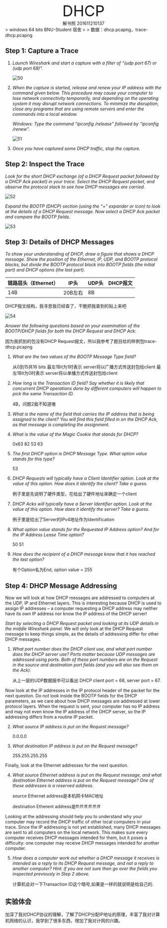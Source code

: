 <center><font size = 10>DHCP</font><br>解书照 201611210137</center>
> windows 64 bits BNU-Student 宿舍
>
> 数据：dhcp.pcapng，trace-dhcp.pcapng

## Step 1: Capture a Trace

1. *Launch Wireshark and start a capture with a filter of “(udp port 67) or (udp port 68)”.* 

   ![50](asserts/50.png)

2. *When the capture is started, release and renew your IP address with the command given below. This procedure may cause your computer to lose network connectivity temporarily, and depending on the operating system it may disrupt network connections. To minimize the disruption, close any programs that are using remote servers and enter the commands into a local window.*

   *Windows: Type the command “ipconfig /release” followed by “ipconfig /renew”.*

   ![51](asserts/51.png)

3. *Once you have captured some DHCP traffic, stop the capture.* 

## Step 2: Inspect the Trace 

*Look for the short DHCP exchange (of a DHCP Request packet followed by a DHCP Ack packet) in your trace. Select the DHCP Request packet, and observe the protocol stack to see how DHCP messages are carried.* 

![52](asserts/52.png)

*Expand the BOOTP (DHCP) section (using the “+” expander or icon) to look at the details of a DHCP Request message. Now select a DHCP Ack packet and compare the BOOTP fields.* 

![53](asserts/53.png)

## Step 3: Details of DHCP Messages 

*To show your understanding of DHCP, draw a figure that shows a DHCP message. Show the position of the Ethernet, IP, UDP, and BOOTP protocol blocks, but divide the BOOTP protocol block into BOOTP fields (the initial part) and DHCP options (the last part).*

| 链路层头（Ethernet） | IP头    | UDP头 | DHCP报文 |
| -------------------- | ------- | ----- | -------- |
| 14B                  | 20B左右 | 8B    |          |

DHCP报文结构，我寻思我已经查了，干脆把我查到的贴上来吧

![54](asserts/54.jpg)

*Answer the following questions based on your examination of the BOOTP/DHCP fields for both the DHCP Request and DHCP Ack:* 

因为我抓到的包没有DHCP Request报文，所以我参考了题目给的样例包trace-dhcp.pcapng

1. *What are the two values of the BOOTP Message Type field?*

   从0到15共16 bits
   最左1Bit为1时表示 server将以广播方式传送封包给client
   最左1Bit为0时表示 server将以单播方式传送封包给client

2. *How long is the Transaction ID field? Say whether it is likely that concurrent DHCP operations done by different computers will happen to pick the same Transaction ID.*

   4B，问题2我不知道嗷

3. *What is the name of the field that carries the IP address that is being assigned to the client? You will find this field filled in on the DHCP Ack, as that message is completing the assignment.* 

4. *What is the value of the Magic Cookie that stands for DHCP?*

   0x63 82 53 63

5. *The first DHCP option is DHCP Message Type. What option value stands for this type?*

   53

6. *DHCP Requests will typically have a Client Identifier option. Look at the value of this option. How does it identify the client? Take a guess.*

   例子里是先说明了硬件类型，在给出了硬件地址来确定一个client

7. *DHCP Acks will typically have a Server Identifier option. Look at the value of this option. How does it identify the server? Take a guess.* 

   例子里是给出了Server的IPv4地址作为Identification

8. *What option value stands for the Requested IP Address option? And for the IP Address Lease Time option?*

   50 51

9. *How does the recipient of a DHCP message know that it has reached the last option?* 

   有个Option名为End, option value = 255

## Step 4: DHCP Message Addressing

Now we will look at how DHCP messages are addressed to computers at the UDP, IP and Ethernet layers. This is interesting because DHCP is used to assign IP addresses – a computer requesting a DHCP address may neither have its own IP address nor know the IP address of the DHCP server! 

*Start by selecting a DHCP Request packet and looking at its UDP details in the middle Wireshark panel.*  We will only look at the DHCP Request message to keep things simple, as the details of addressing differ for other DHCP messages.

1. *What port number does the DHCP client use, and what port number does the DHCP server use? Ports matter because UDP messages are addressed using ports. Both of these port numbers are on the Request in the source and destination port fields (and you will also see them on the Ack).* 

   从上一层的UDP数据报中可以看出 DHCP client port = 68, server port = 67.

Now look at the IP addresses in the IP protocol header of the packet for the next question. Do not look inside the BOOTP fields for the DHCP parameters, as we care about how DHCP messages are addressed at lower protocol layers. When the request is sent, your computer has no IP address and may not even know the IP address of the DHCP server, so the IP addressing differs from a routine IP packet.

2. *What source IP address is put on the Request message?*

   0.0.0.0

3. *What destination IP address is put on the Request message?*

   255.255.255.255

Finally, look at the Ethernet addresses for the next question.

4. *What source Ethernet address is put on the Request message, and what destination Ethernet address is put on the Request message? One of these addresses is a reserved address.* 

   source Ethernet address是本机网卡MAC地址

   destination Etherent address是ff:ff:ff:ff:ff:ff

Looking at the addressing should help you to understand why your computer may record the DHCP traffic of other local computers in your trace. Since the IP addressing is not yet established, many DHCP messages are sent to all computers on the local network. This makes sure every computer receives DHCP messages intended for them, but it poses a difficulty: one computer may receive DHCP messages intended for another computer.

5. *How does a computer work out whether a DHCP message it receives is intended as a reply to its DHCP Request message, and not a reply to another computer? Hint: if you are not sure then go over the fields you inspected previously in Step 2 above.* 

   计算机会对一下Transaction ID这个暗号,如果是一样的就说明是给自己的.

## 实验体会

加深了我对DHCP协议的理解，了解了DHCP分配IP地址的原理，丰富了我对计算机网络的认识，我学到了很多东西，增加了我对计网的兴趣。